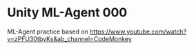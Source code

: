 # Unity ML-Agent 000
 ML-Agent practice based on https://www.youtube.com/watch?v=zPFU30tbyKs&ab_channel=CodeMonkey
